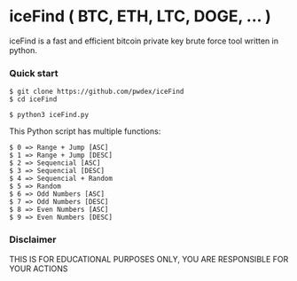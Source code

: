 # iceFind ( BTC, ETH, LTC, DOGE, ... )

iceFind is a fast and efficient bitcoin private key brute force tool written in python.

### Quick start

    $ git clone https://github.com/pwdex/iceFind
    $ cd iceFind
    
    $ python3 iceFind.py

This Python script has multiple functions:

    $ 0 => Range + Jump [ASC]
    $ 1 => Range + Jump [DESC]
    $ 2 => Sequencial [ASC]
    $ 3 => Sequencial [DESC]
    $ 4 => Sequencial + Random
    $ 5 => Random
    $ 6 => Odd Numbers [ASC]
    $ 7 => Odd Numbers [DESC]
    $ 8 => Even Numbers [ASC]
    $ 9 => Even Numbers [DESC]

### Disclaimer

THIS IS FOR EDUCATIONAL PURPOSES ONLY, YOU ARE RESPONSIBLE FOR YOUR ACTIONS
